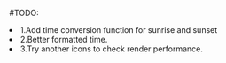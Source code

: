 #TODO:
  <li>1.Add time conversion function for sunrise and sunset</li>
  <li>2.Better formatted time.</li>
  <li>3.Try another icons to check render performance.</li>


